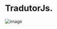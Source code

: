 # TradutorJs.

![image](https://user-images.githubusercontent.com/118542381/236718545-66310bfe-e7a5-4aa6-b9b7-2075b074879d.png)

